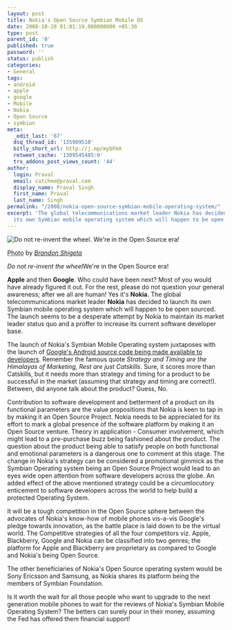 ```yaml
---
layout: post
title: Nokia's Open Source Symbian Mobile OS
date: 2008-10-28 01:01:19.000000000 +05:30
type: post
parent_id: '0'
published: true
password: ''
status: publish
categories:
- General
tags:
- android
- apple
- google
- Mobile
- Nokia
- Open Source
- symbian
meta:
  _edit_last: '67'
  dsq_thread_id: '135909510'
  bitly_short_url: http://j.mp/mybFmX
  retweet_cache: '1309545485:0'
  trx_addons_post_views_count: '44'
author:
  login: Praval
  email: catchme@praval.com
  display_name: Praval Singh
  first_name: Praval
  last_name: Singh
permalink: "/2008/nokia-open-source-symbian-mobile-operating-system/"
excerpt: 'The global telecommunications market leader Nokia has decided to launch
  its own Symbian mobile operating system which will happen to be open sourced. '
---
```

<div class="figure"><img src="/static/2008/10/why-innovate.jpg" alt="Do not re-invent the wheel. We're in the Open Source era!" />
<p class="credit"><abbr class="type" title="Photograph">Photo</abbr> by <cite><a href="http://www.flickr.com/photos/brandonshigeta/1473133645/">Brandon Shigeta</a></cite></p>
<p class="caption"><em class="title">Do not re-invent the wheel</em>We're in the Open Source era!</p>
</div>
<p><!--more--></p>
<p><strong>Apple</strong> and then <strong>Google</strong>. Who could have been next? Most of you would have already figured it out. For the rest, please do not question your general awareness; after we all are human! Yes it's <strong>Nokia</strong>. The global telecommunications market leader <strong>Nokia</strong> has decided to launch its own Symbian mobile operating system which will happen to be open sourced. The launch seems to be a desperate attempt by Nokia to maintain its market leader status quo and a proffer to increase its current software developer base. </p>
<p>The launch of Nokia's Symbian Mobile Operating system juxtaposes with the launch of <a href="http://source.android.com/posts/opensource">Google's Android source code being made available to developers</a>. Remember the famous quote <em>Strategy and Timing are the Himalayas of Marketing, Rest are just Catskills</em>. Sure, it scores more than Catskills, but it needs more than strategy and timing for a product to be successful in the market (assuming that strategy and timing are correct!). Between, did anyone talk about the product? Guess, No.  </p>
<p>Contribution to software development and betterment of a product on its functional parameters are the value propositions that Nokia is keen to tap in by making it an Open Source Project. Nokia needs to be appreciated for its effort to mark a global presence of the software platform by making it an Open Source venture.  Theory in application - Consumer involvement, which might lead to a pre-purchase buzz being fashioned about the product. The question about the product being able to satisfy people on both functional and emotional parameters is a dangerous one to comment at this stage. The change in Nokia's strategy can be considered a promotional gimmick as the Symbian Operating system being an Open Source Project would lead to an eyes wide open attention from software developers across the globe. An added effect of the above mentioned strategy could be a circumlocutory enticement to software developers across the world to help build a protected Operating System.</p>
<p>It will be a tough competition in the Open Source sphere between the advocates of Nokia's know-how of mobile phones vis-a-vis Google's pledge towards innovation, as the battle place is laid down to be the virtual world. The Competitive strategies of all the four competitors viz. Apple, Blackberry, Google and Nokia can be classified into two genres; the platform for Apple and Blackberry are proprietary as compared to Google and Nokia's being Open Source.</p>
<p>The other beneficiaries of Nokia's Open Source operating system would be Sony Ericsson and Samsung, as Nokia shares its platform being the members of Symbian Foundation. </p>
<p>Is it worth the wait for all those people who want to upgrade to the next generation mobile phones to wait for the reviews of Nokia's Symbian Mobile Operating System? The betters can surely pour in their money, assuming the Fed has offered them financial support!</p>
